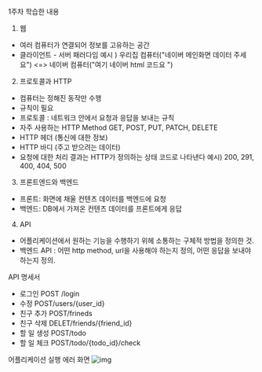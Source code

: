 1주차 학습한 내용
1. 웹
- 여러 컴퓨터가 연결되어 정보를 고유하는 공간 
- 클라이언트 - 서버 패러다임 
예시 ) 우리집 컴퓨터("네이버 메인화면 데이터 주세요") <=> 네이버 컴퓨터("여기 네이버 html 코드요 ")
2. 프로토콜과 HTTP 
- 컴퓨터는 정해진 동작만 수행
- 규칙이 필요 
- 프로토콜 : 네트워크 안에서 요청과 응답을 보내는 규칙
- 자주 사용하는 HTTP Method 
GET, POST, PUT, PATCH, DELETE  
- HTTP 헤더 (통신에 대한 정보)
- HTTP 바디 (주고 받으려는 데이터)
- 요청에 대한 처리 결과는 HTTP가 정의하는 상태 코드로 나타낸다 
예시) 200, 291, 400, 404, 500
3. 프론트엔드와 백엔드
- 프론트: 화면에 채울 컨텐츠 데이터를 백엔드에 요청
- 백엔드: DB에서 가져온 컨텐츠 데이터를 프론트에게 응답 
4. API 
- 어플리케이션에서 원하는 기능을 수행하기 위헤 소통하는 구체적 방법을 정의한 것. 
- 백엔드 API : 어떤 http method, url을 사용해야 하는지 정의, 어떤 응답을 보내야 하는지 정의.

 
API 명세서
- 로그인 POST /login
- 수정 POST/users/{user_id}
- 친구 추가 POST/frineds
- 친구 삭제 DELET/friends/{friend_id}
- 할 일 생성 POST/todo 
- 할 일 체크 POST/todo/{todo_id}/check

어플리케이션 실행 에러 화면
![img](https://github.com/user-attachments/assets/d40607ab-5e76-4661-8a18-95d9cf98bc55)


